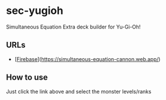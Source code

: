 # sec-yugioh
Simultaneous Equation Extra deck builder for Yu-Gi-Oh!
## URLs
- [[Firebase](https://simultaneous-equation-cannon.web.app)](https://simultaneous-equation-cannon.web.app/)
## How to use
Just click the link above and select the monster levels/ranks

